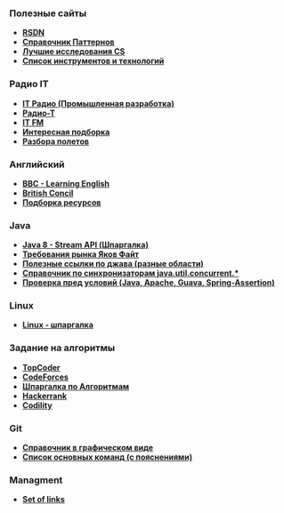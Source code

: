  
### Полезные сайты
- **<a href="https://rsdn.ru/">RSDN</a>**
- **<a href="http://design-pattern.ru/">Справочник Паттернов</a>**
- **<a href="http://jeffhuang.com/best_paper_awards.html"> Лучшие исследования CS </a>**
- **<a href="http://habrahabr.ru/company/luxoft/blog/280784/"> Список инструментов и технологий </a>**

### Радио IT 

- **<a href="https://pankratov.podfm.ru/radio/?page=2">IT Радио (Промышленная разработка) </a>**
- **<a href="http://www.radio-t.com/"> Радио-Т </a>**
- **<a href="http://guzei.com/online_radio/listen.php?online_radio_id=16714"> IT FM </a>**
- **<a href="http://www.uamedwed.com/servisy/interesnye-podkasty-dlya-it-specialista.htm"> Интересная подборка</a>**
- **<a href="http://razbor-poletov.com/"> Разбора полетов </a>**



### Английский 
- **<a href="http://www.bbc.co.uk/learningenglish/">BBC - Learning English</a>**
- **<a href="http://learnenglish.britishcouncil.org/en/magazine">British Concil</a>**
- **<a href="https://habrahabr.ru/company/englishdom/blog/329382/">Подборка ресурсов</a>**

 
### Java
- **<a href="http://habrahabr.ru/company/luxoft/blog/270383/">Java 8 - Stream API (Шпаргалка)</a>**
- **<a href="https://www.youtube.com/watch?v=ft0Nj8Cm9kk">Требования рынка Яков Файт</a>**
- **<a href="https:https://habrahabr.ru/company/luxoft/blog/272025/">Полезные ссылки по джава (разные области)</a>**
- **<a href="https://habrahabr.ru/post/277669/">Справочник по синхронизаторам java.util.concurrent.*</a>**
- **<a href="http://www.sw-engineering-candies.com/blog-1/comparison-of-ways-to-check-preconditions-in-java"> Проверка пред условий (Java, Apache, Guava, Spring-Assertion)</a>**

### Linux
- **<a href="http://www.k-max.name/linux/osnovnye-komandy-linux-ili-shpargalka-nachinayushhego-linuksojda/
">Linux - шпаргалка</a>**

### Задание на алгоритмы
- **<a href="https://www.topcoder.com">TopCoder</a>**
- **<a href="http://codeforces.com">CodeForces</a>**
- **<a href="http://www.cs.usfca.edu/~galles/visualization/">Шпаргалка по Алгоритмам</a>**
- **<a href="https://www.hackerrank.com/">Hackerrank </a>**
- **<a href="https://codility.com">Codility</a>**
### Git
- **<a href="http://ndpsoftware.com/git-cheatsheet.html#loc=workspace">Справочник в графическом виде</a>**
- **<a href="https://www.prolinux.org/post/korotkii-spravochnik-po-git-komandam/">Список основных команд (с пояснениями)</a>**
### Managment
- **<a href="http://www.mikheenkov.ru/project-management-education/">Set of links </a>**
